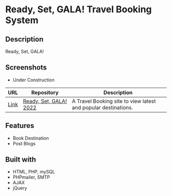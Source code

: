 # Ready, Set, GALA! Travel Booking System

## Description
 Ready, Set, GALA!

## Screenshots
* Under Construction
<!-- * Adding Data
<p align="center">
  <img src="screenshots/addData1.png" width=40% height=40%> <img src="screenshots/addData2.png" width=40% height=40%>
</p>

* Updating Data
<p align="center">
  <img src="screenshots/editData1.png" width=40% height=40%> <img src="screenshots/editData2.png" width=40% height=40%>
  <img src="screenshots/editData3.png" width=40% height=40%>
</p>

* Deleting Data
<p align="center">
  <img src="screenshots/deleteData1.png" width=40% height=40%> <img src="screenshots/deleteData2.png" width=40% height=40%>
</p> -->
| URL | Repository| Description  |
|---  |---        |----          |
|[Link](https://readysetgalaph.000webhostapp.com/)|[Ready, Set, GALA! 2022](https://github.com/Terribityu/BookingSystem.git)|  A Travel Booking site to view latest and popular destinations.

## Features

- Book Destination
- Post Blogs

## Built with

- HTML, PHP, mySQL
- PHPmailer, SMTP
- AJAX
- jQuery